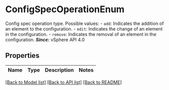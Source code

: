 # ConfigSpecOperationEnum

Config spec operation type.  Possible values: - `add`: Indicates the addition of an element to the configuration. - `edit`: Indicates the change of an element in the configuration. - `remove`: Indicates the removal of an element in the configuration.    ***Since:*** vSphere API 4.0 

## Properties
Name | Type | Description | Notes
------------ | ------------- | ------------- | -------------

[[Back to Model list]](../README.md#documentation-for-models) [[Back to API list]](../README.md#documentation-for-api-endpoints) [[Back to README]](../README.md)


